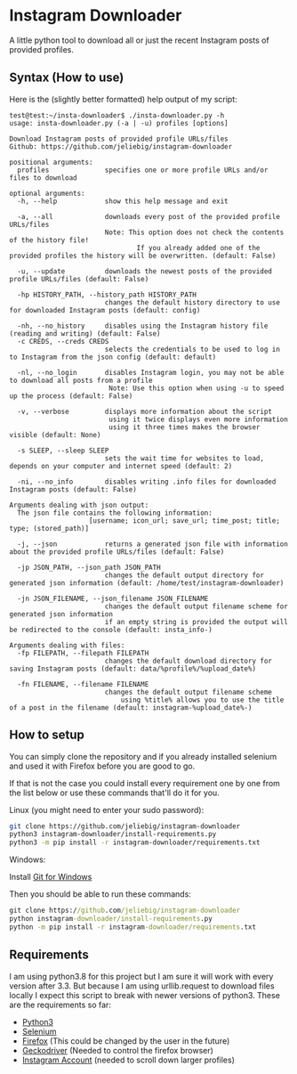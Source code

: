 # Instagram Downloader
A little python tool to download all or just the recent Instagram posts of provided profiles.

## Syntax (How to use)
Here is the (slightly better formatted) help output of my script:
```
test@test:~/insta-downloader$ ./insta-downloader.py -h
usage: insta-downloader.py (-a | -u) profiles [options]

Download Instagram posts of provided profile URLs/files
Github: https://github.com/jeliebig/instagram-downloader

positional arguments:
  profiles              specifies one or more profile URLs and/or files to download

optional arguments:
  -h, --help            show this help message and exit

  -a, --all             downloads every post of the provided profile URLs/files
                        Note: This option does not check the contents of the history file!
                                If you already added one of the provided profiles the history will be overwritten. (default: False)

  -u, --update          downloads the newest posts of the provided profile URLs/files (default: False)

  -hp HISTORY_PATH, --history_path HISTORY_PATH
                        changes the default history directory to use for downloaded Instagram posts (default: config)

  -nh, --no_history     disables using the Instagram history file (reading and writing) (default: False)
  -c CREDS, --creds CREDS
                        selects the credentials to be used to log in to Instagram from the json config (default: default)

  -nl, --no_login       disables Instagram login, you may not be able to download all posts from a profile
                         Note: Use this option when using -u to speed up the process (default: False)

  -v, --verbose         displays more information about the script
                         using it twice displays even more information
                         using it three times makes the browser visible (default: None)

  -s SLEEP, --sleep SLEEP
                        sets the wait time for websites to load, depends on your computer and internet speed (default: 2)

  -ni, --no_info        disables writing .info files for downloaded Instagram posts (default: False)

Arguments dealing with json output:
  The json file contains the following information: 
                    [username; icon_url; save_url; time_post; title; type; (stored_path)]

  -j, --json            returns a generated json file with information about the provided profile URLs/files (default: False)

  -jp JSON_PATH, --json_path JSON_PATH
                        changes the default output directory for generated json information (default: /home/test/instagram-downloader)

  -jn JSON_FILENAME, --json_filename JSON_FILENAME
                        changes the default output filename scheme for generated json information
                        if an empty string is provided the output will be redirected to the console (default: insta_info-)

Arguments dealing with files:
  -fp FILEPATH, --filepath FILEPATH
                        changes the default download directory for saving Instagram posts (default: data/%profile%/%upload_date%)

  -fn FILENAME, --filename FILENAME
                        changes the default output filename scheme 
                            using %title% allows you to use the title of a post in the filename (default: instagram-%upload_date%-)
```


## How to setup

You can simply clone the repository and if you already installed selenium and used it with Firefox before you are good to go.

If that is not the case you could install every requirement one by one from the list below or use these commands that'll do it for you.

Linux (you might need to enter your sudo password):
```bash
git clone https://github.com/jeliebig/instagram-downloader
python3 instagram-downloader/install-requirements.py
python3 -m pip install -r instagram-downloader/requirements.txt
```

Windows:

Install [Git for Windows](https://gitforwindows.org/)

Then you should be able to run these commands:
```cmd
git clone https://github.com/jeliebig/instagram-downloader
python instagram-downloader/install-requirements.py
python -m pip install -r instagram-downloader/requirements.txt
```

## Requirements

I am using python3.8 for this project but I am sure it will work with every version after 3.3.
But because I am using urllib.request to download files locally I expect this script to break with newer versions of python3.
These are the requirements so far:
- [Python3](https://www.python.org/)
- [Selenium](https://selenium-python.readthedocs.io/installation.html)
- [Firefox](https://www.mozilla.org/en-US/firefox/) (This could be changed by the user in the future)
- [Geckodriver](https://github.com/mozilla/geckodriver/releases) (Needed to control the firefox browser)
- [Instagram Account](https://www.instagram.com/accounts/emailsignup/) (needed to scroll down larger profiles)
